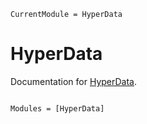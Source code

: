 ```@meta
CurrentModule = HyperData
```

# HyperData

Documentation for [HyperData](https://github.com/Aminofa70/HyperData.jl).

```@index
```

```@autodocs
Modules = [HyperData]
```
